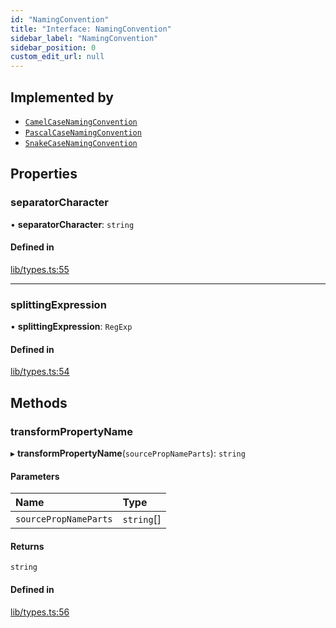 ```yaml
---
id: "NamingConvention"
title: "Interface: NamingConvention"
sidebar_label: "NamingConvention"
sidebar_position: 0
custom_edit_url: null
---
```


## Implemented by

- [`CamelCaseNamingConvention`](../classes/CamelCaseNamingConvention.md)
- [`PascalCaseNamingConvention`](../classes/PascalCaseNamingConvention.md)
- [`SnakeCaseNamingConvention`](../classes/SnakeCaseNamingConvention.md)

## Properties

### separatorCharacter

• **separatorCharacter**: `string`

#### Defined in

[lib/types.ts:55](https://github.com/nartc/mapper/blob/efc4cb9d/packages/core/src/lib/types.ts#L55)

___

### splittingExpression

• **splittingExpression**: `RegExp`

#### Defined in

[lib/types.ts:54](https://github.com/nartc/mapper/blob/efc4cb9d/packages/core/src/lib/types.ts#L54)

## Methods

### transformPropertyName

▸ **transformPropertyName**(`sourcePropNameParts`): `string`

#### Parameters

| Name | Type |
| :------ | :------ |
| `sourcePropNameParts` | `string`[] |

#### Returns

`string`

#### Defined in

[lib/types.ts:56](https://github.com/nartc/mapper/blob/efc4cb9d/packages/core/src/lib/types.ts#L56)
